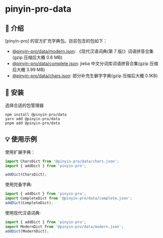 # pinyin-pro-data

## 📖 介绍

[pinyin-pro] 的官方扩充字典包。目前包含的包如下：

- [@pinyin-pro/data/modern.json](https://github.com/chinese-data/pinyin-pro-data/blob/main/packages/pinyin-pro-data/modern.json): 《现代汉语词典(第 7 版)》词语拼音合集(gzip 压缩后大概 0.6 MB)
- [@pinyin-pro/data/complete.json](https://github.com/chinese-data/pinyin-pro-data/blob/main/packages/pinyin-pro-data/complete.json): jieba 中文分词库词语拼音合集(gzip 压缩后大概 3.99 MB)
- [@pinyin-pro/data/chars.json](https://github.com/chinese-data/pinyin-pro-data/blob/main/packages/pinyin-pro-data/chars.json): 部分补充生僻字字典(gzip 压缩后大概 0.1KB)

## 🔨 安装

选择合适的包管理器

```shell
npm install @pinyin-pro/data
yarn add @pinyin-pro/data
pnpm add @pinyin-pro/data
```

## 💡 使用示例

使用扩展字典：

```js
import CharsDict from '@pinyin-pro/data/chars.json';
import { addDict } from 'pinyin-pro';

addDict(CharsDict);
```

使用完备字典:

```js
import { addDict } from 'pinyin-pro';
import CompleteDict from '@pinyin-pro/data/complete.json';
addDict(CompleteDict);
```

使用现代汉语词典:

```js
import { addDict } from 'pinyin-pro';
import ModernDict from '@pinyin-pro/data/modern.json';
addDict(ModernDict);
```
